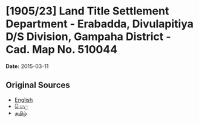 # [1905/23] Land Title Settlement Department - Erabadda, Divulapitiya D/S Division, Gampaha District - Cad. Map No. 510044

**Date:** 2015-03-11

## Original Sources

- [English](https://documents.gov.lk/view/extra-gazettes/2015/3/1905-23_E.pdf)
- [සිංහල](https://documents.gov.lk/view/extra-gazettes/2015/3/1905-23_S.pdf)
- [தமிழ்](https://documents.gov.lk/view/extra-gazettes/2015/3/1905-23_T.pdf)
